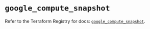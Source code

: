 # `google_compute_snapshot`

Refer to the Terraform Registry for docs: [`google_compute_snapshot`](https://registry.terraform.io/providers/hashicorp/google-beta/6.36.1/docs/resources/google_compute_snapshot).
